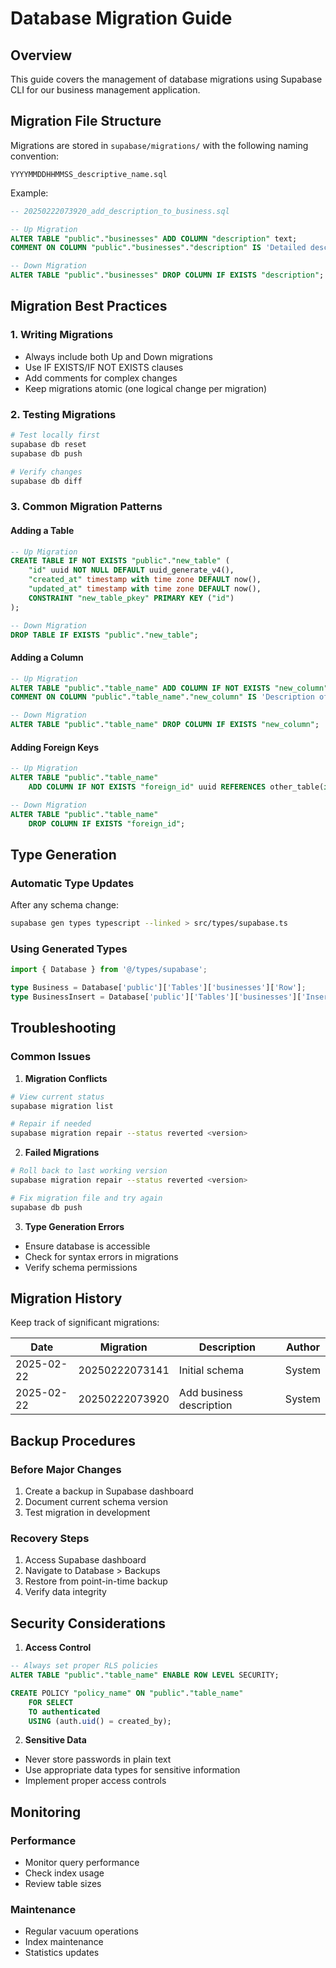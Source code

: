 # Database Migration Guide

## Overview
This guide covers the management of database migrations using Supabase CLI for our business management application.

## Migration File Structure
Migrations are stored in `supabase/migrations/` with the following naming convention:
```
YYYYMMDDHHMMSS_descriptive_name.sql
```

Example:
```sql
-- 20250222073920_add_description_to_business.sql

-- Up Migration
ALTER TABLE "public"."businesses" ADD COLUMN "description" text;
COMMENT ON COLUMN "public"."businesses"."description" IS 'Detailed description of the business';

-- Down Migration
ALTER TABLE "public"."businesses" DROP COLUMN IF EXISTS "description";
```

## Migration Best Practices

### 1. Writing Migrations
- Always include both Up and Down migrations
- Use IF EXISTS/IF NOT EXISTS clauses
- Add comments for complex changes
- Keep migrations atomic (one logical change per migration)

### 2. Testing Migrations
```bash
# Test locally first
supabase db reset
supabase db push

# Verify changes
supabase db diff
```

### 3. Common Migration Patterns

#### Adding a Table
```sql
-- Up Migration
CREATE TABLE IF NOT EXISTS "public"."new_table" (
    "id" uuid NOT NULL DEFAULT uuid_generate_v4(),
    "created_at" timestamp with time zone DEFAULT now(),
    "updated_at" timestamp with time zone DEFAULT now(),
    CONSTRAINT "new_table_pkey" PRIMARY KEY ("id")
);

-- Down Migration
DROP TABLE IF EXISTS "public"."new_table";
```

#### Adding a Column
```sql
-- Up Migration
ALTER TABLE "public"."table_name" ADD COLUMN IF NOT EXISTS "new_column" text;
COMMENT ON COLUMN "public"."table_name"."new_column" IS 'Description of the column';

-- Down Migration
ALTER TABLE "public"."table_name" DROP COLUMN IF EXISTS "new_column";
```

#### Adding Foreign Keys
```sql
-- Up Migration
ALTER TABLE "public"."table_name" 
    ADD COLUMN IF NOT EXISTS "foreign_id" uuid REFERENCES other_table(id);

-- Down Migration
ALTER TABLE "public"."table_name" 
    DROP COLUMN IF EXISTS "foreign_id";
```

## Type Generation

### Automatic Type Updates
After any schema change:
```bash
supabase gen types typescript --linked > src/types/supabase.ts
```

### Using Generated Types
```typescript
import { Database } from '@/types/supabase';

type Business = Database['public']['Tables']['businesses']['Row'];
type BusinessInsert = Database['public']['Tables']['businesses']['Insert'];
```

## Troubleshooting

### Common Issues

1. **Migration Conflicts**
```bash
# View current status
supabase migration list

# Repair if needed
supabase migration repair --status reverted <version>
```

2. **Failed Migrations**
```bash
# Roll back to last working version
supabase migration repair --status reverted <version>

# Fix migration file and try again
supabase db push
```

3. **Type Generation Errors**
- Ensure database is accessible
- Check for syntax errors in migrations
- Verify schema permissions

## Migration History

Keep track of significant migrations:

| Date | Migration | Description | Author |
|------|-----------|-------------|---------|
| 2025-02-22 | 20250222073141 | Initial schema | System |
| 2025-02-22 | 20250222073920 | Add business description | System |

## Backup Procedures

### Before Major Changes
1. Create a backup in Supabase dashboard
2. Document current schema version
3. Test migration in development

### Recovery Steps
1. Access Supabase dashboard
2. Navigate to Database > Backups
3. Restore from point-in-time backup
4. Verify data integrity

## Security Considerations

1. **Access Control**
```sql
-- Always set proper RLS policies
ALTER TABLE "public"."table_name" ENABLE ROW LEVEL SECURITY;

CREATE POLICY "policy_name" ON "public"."table_name"
    FOR SELECT
    TO authenticated
    USING (auth.uid() = created_by);
```

2. **Sensitive Data**
- Never store passwords in plain text
- Use appropriate data types for sensitive information
- Implement proper access controls

## Monitoring

### Performance
- Monitor query performance
- Check index usage
- Review table sizes

### Maintenance
- Regular vacuum operations
- Index maintenance
- Statistics updates
